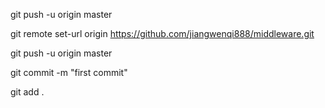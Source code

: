 git push -u origin master

git remote set-url origin https://github.com/jiangwenqi888/middleware.git

git push -u origin master

git commit -m "first commit"

git add .

